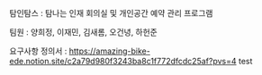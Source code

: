 탐인탐스 : 탐나는 인재 회의실 및 개인공간 예약 관리 프로그램

팀원 : 양희정, 이재민, 김새롬, 오건녕, 하헌준

요구사항 정의서 : https://amazing-bike-ede.notion.site/c2a79d980f3243ba8c1f772dfcdc25af?pvs=4
test
